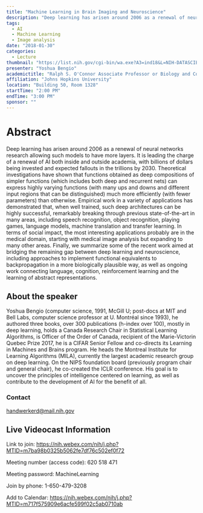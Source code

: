 ```yaml
---
title: "Machine Learning in Brain Imaging and Neuroscience"
description: "Deep learning has arisen around 2006 as a renewal of neural networks research allowing such models to have more layers. It is leading the charge of a renewal of AI both inside and outside academia, with billions of dollars being invested and expected fallouts in the trillions by 2030. Theoretical investigations have shown that functions obtained as deep compositions of simpler functions (which includes both deep and recurrent nets) can express highly varying functions (with many ups and downs and different input regions that can be distinguished) much more efficiently (with fewer parameters) than otherwise. Empirical work in a variety of applications has demonstrated that, when well trained, such deep architectures can be highly successful, remarkably breaking through previous state-of-the-art in many areas, including speech recognition, object recognition, playing games, language models, machine translation and transfer learning. In terms of social impact, the most interesting applications probably are in the medical domain, starting with medical image analysis but expanding to many other areas. Finally, we summarize some of the recent work aimed at bridging the remaining gap between deep learning and neuroscience, including approaches to implement functional equivalents to backpropagation in a more biologically plausible way, as well as ongoing work connecting language, cognition, reinforcement learning and the learning of abstract representations."
tags: 
  - AI
  - Machine Learning
  - Image analysis
date: "2018-01-30"
categories:
  - Lecture
thumbnail: "https://list.nih.gov/cgi-bin/wa.exe?A3=ind18&L=NIH-DATASCIENCE-L&E=base64&P=235057&B=--_004_B9312451A550400F9FC49A2C13FB9BD4nihgov_&T=image%2Fpng;%20name=%22image001.png%22&N=image001.png"
presenter: "Yoshua Bengio"
academictitle: "Ralph S. O'Connor Associate Professor or Biology and Computer Science"
affiliation: "Johns Hopkins University"
location: "Building 50, Room 1328"
startTime: "2:00 PM"
endTime: "3:00 PM"
sponsor: ""
---
```



# Abstract

Deep learning has arisen around 2006 as a renewal of neural networks
research allowing such models to have more layers. It is leading the
charge of a renewal of AI both inside and outside academia, with
billions of dollars being invested and expected fallouts in the
trillions by 2030. Theoretical investigations have shown that
functions obtained as deep compositions of simpler functions (which
includes both deep and recurrent nets) can express highly varying
functions (with many ups and downs and different input regions that
can be distinguished) much more efficiently (with fewer parameters)
than otherwise. Empirical work in a variety of applications has
demonstrated that, when well trained, such deep architectures can be
highly successful, remarkably breaking through previous
state-of-the-art in many areas, including speech recognition, object
recognition, playing games, language models, machine translation and
transfer learning. In terms of social impact, the most interesting
applications probably are in the medical domain, starting with medical
image analysis but expanding to many other areas. Finally, we
summarize some of the recent work aimed at bridging the remaining gap
between deep learning and neuroscience, including approaches to
implement functional equivalents to backpropagation in a more
biologically plausible way, as well as ongoing work connecting
language, cognition, reinforcement learning and the learning of
abstract representations.

 

## About the speaker

Yoshua Bengio (computer science, 1991, McGill U; post-docs at MIT and
Bell Labs, computer science professor at U. Montréal since 1993), he
authored three books, over 300 publications (h-index over 100), mostly
in deep learning, holds a Canada Research Chair in Statistical
Learning Algorithms, is Officer of the Order of Canada, recipient of
the Marie-Victorin Quebec Prize 2017, he is a CIFAR Senior Fellow and
co-directs its Learning in Machines and Brains program. He heads the
Montreal Institute for Learning Algorithms (MILA), currently the
largest academic research group on deep learning. On the NIPS
foundation board (previously program chair and general chair), he
co-created the ICLR conference. His goal is to uncover the principles
of intelligence centered on learning, as well as contribute to the
development of AI for the benefit of all.

### Contact

[handwerkerd@mail.nih.gov](mailto:handwerkerd@mail.nih.gov)

 

 

## Live Videocast Information

Link to join: https://nih.webex.com/nih/j.php?MTID=m7ba98b0325b5062fe7df76c502ef0f72

Meeting number (access code): 620 518 471

Meeting password: MachineLearning

Join by phone: 1-650-479-3208

Add to Calendar: https://nih.webex.com/nih/j.php?MTID=m717f575909e6acfe599f02c5ab0710ab

 
